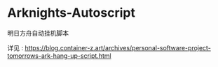# Arknights-Autoscript

明日方舟自动挂机脚本

详见 : https://blog.container-z.art/archives/personal-software-project-tomorrows-ark-hang-up-script.html
